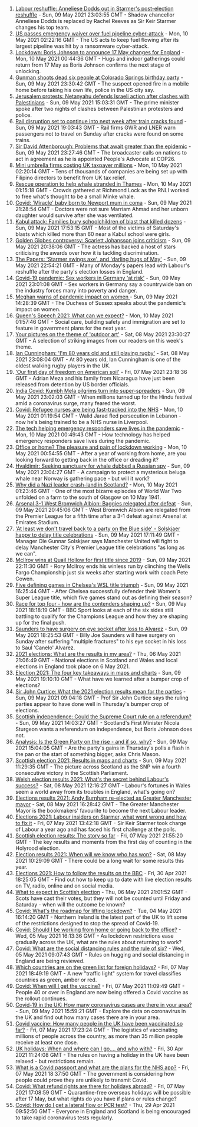 1. [Labour reshuffle: Anneliese Dodds out in Starmer's post-election reshuffle](https://www.bbc.co.uk/news/uk-politics-57050659) - Sun, 09 May 2021 23:03:55 GMT - Shadow chancellor Anneliese Dodds is replaced by Rachel Reeves as Sir Keir Starmer changes his top team.
2. [US passes emergency waiver over fuel pipeline cyber-attack](https://www.bbc.co.uk/news/business-57050690) - Mon, 10 May 2021 02:22:16 GMT - The US acts to keep fuel flowing after its largest pipeline was hit by a ransomware cyber-attack.
3. [Lockdown: Boris Johnson to announce 17 May changes for England](https://www.bbc.co.uk/news/uk-57050860) - Mon, 10 May 2021 00:44:36 GMT - Hugs and indoor gatherings could return from 17 May as Boris Johnson confirms the next stage of unlocking.
4. [Gunman shoots dead six people at Colorado Springs birthday party](https://www.bbc.co.uk/news/world-us-canada-57052452) - Sun, 09 May 2021 23:30:42 GMT - The suspect opened fire in a mobile home before taking his own life, police in the US city say.
5. [Jerusalem protests: Netanyahu defends Israeli action after clashes with Palestinians](https://www.bbc.co.uk/news/world-middle-east-57049126) - Sun, 09 May 2021 15:03:31 GMT - The prime minister spoke after two nights of clashes between Palestinian protesters and police.
6. [Rail disruption set to continue into next week after train cracks found](https://www.bbc.co.uk/news/uk-57042384) - Sun, 09 May 2021 19:03:43 GMT - Rail firms GWR and LNER warn passengers not to travel on Sunday after cracks were found on some trains.
7. [Sir David Attenborough: Problems that await greater than the epidemic](https://www.bbc.co.uk/news/57050259) - Sun, 09 May 2021 23:27:46 GMT - The broadcaster calls on nations to act in agreement as he is appointed People's Advocate at COP26.
8. [Mini umbrella firms costing UK taxpayer millions](https://www.bbc.co.uk/news/uk-57021128) - Mon, 10 May 2021 02:20:14 GMT - Tens of thousands of companies are being set up with Filipino directors to benefit from UK tax relief.
9. [Rescue operation to help whale stranded in Thames](https://www.bbc.co.uk/news/uk-england-london-57052331) - Mon, 10 May 2021 01:15:18 GMT - Crowds gathered at Richmond Lock as the RNLI worked to free what's thought to be a small Minke whale.
10. [Covid: 'Miracle' baby born to Newport mum in coma](https://www.bbc.co.uk/news/uk-wales-57047998) - Sun, 09 May 2021 21:28:54 GMT - Doctors were not sure Marriam Ahmad and her unborn daughter would survive after she was ventilated.
11. [Kabul attack: Families bury schoolchildren of blast that killed dozens](https://www.bbc.co.uk/news/world-asia-57046527) - Sun, 09 May 2021 17:53:15 GMT - Most of the victims of Saturday's blasts which killed more than 60 near a Kabul school were girls.
12. [Golden Globes controversy: Scarlett Johansson joins criticism](https://www.bbc.co.uk/news/world-us-canada-57049645) - Sun, 09 May 2021 20:38:06 GMT - The actress has backed a host of stars criticising the awards over how it is tackling discrimination.
13. [The Papers: 'Starmer swings axe', and 'darling hugs of May'](https://www.bbc.co.uk/news/blogs-the-papers-57052281) - Sun, 09 May 2021 22:54:21 GMT - Many of Monday's papers lead with Labour's reshuffle after the party's election losses in England.
14. [Covid-19 pandemic: Sex workers in Germany 'at risk'](https://www.bbc.co.uk/news/world-europe-57029723) - Sun, 09 May 2021 23:01:08 GMT - Sex workers in Germany say a countrywide ban on the industry forces many into poverty and danger.
15. [Meghan warns of pandemic impact on women ](https://www.bbc.co.uk/news/world-57047169) - Sun, 09 May 2021 14:28:39 GMT - The Duchess of Sussex speaks about the pandemic's impact on women.
16. [Queen's Speech 2021: What can we expect?](https://www.bbc.co.uk/news/uk-politics-56987630) - Mon, 10 May 2021 01:57:46 GMT - Social care, building safety and immigration are set to feature in government plans for the next year.
17. [Your pictures on the theme of 'outdoor art'](https://www.bbc.co.uk/news/in-pictures-57023047) - Sat, 08 May 2021 23:30:27 GMT - A selection of striking images from our readers on this week's theme.
18. [Ian Cunningham: 'I'm 80 years old and still playing rugby'](https://www.bbc.co.uk/news/uk-northern-ireland-57013207) - Sat, 08 May 2021 23:08:04 GMT - At 80 years old, Ian Cunningham is one of the oldest walking rugby players in the UK.
19. ['Our first day of freedom on American soil'](https://www.bbc.co.uk/news/world-us-canada-57022918) - Fri, 07 May 2021 23:18:36 GMT - Adrian Meza and his family from Nicaragua have just been released from detention by US border officials.
20. [India Covid: Kumbh Mela pilgrims turn into super-spreaders](https://www.bbc.co.uk/news/world-asia-india-57005563) - Sun, 09 May 2021 23:02:03 GMT - When millions turned up for the Hindu festival amid a coronavirus surge, many feared the worst.
21. [Covid: Refugee nurses are being fast-tracked into the NHS](https://www.bbc.co.uk/news/uk-56936400) - Mon, 10 May 2021 01:19:54 GMT - Walid Jarad fled persecution in Lebanon - now he's being trained to be a NHS nurse in Liverpool.
22. [The tech helping emergency responders save lives in the pandemic](https://www.bbc.co.uk/news/business-56741003) - Mon, 10 May 2021 00:49:43 GMT - How technology has helped emergency responders save lives during the pandemic.
23. [Office or home? The pleasure and pain of lockdown working](https://www.bbc.co.uk/news/business-57010911) - Mon, 10 May 2021 00:54:55 GMT - After a year of working from home, are you looking forward to getting back in the office or dreading it?
24. [Hvaldimir: Seeking sanctuary for whale dubbed a Russian spy](https://www.bbc.co.uk/news/world-europe-56956365) - Sun, 09 May 2021 23:04:27 GMT - A campaign to protect a mysterious beluga whale near Norway is gathering pace - but will it work?
25. [Why did a Nazi leader crash-land in Scotland?](https://www.bbc.co.uk/news/uk-scotland-56908183) - Mon, 10 May 2021 01:23:46 GMT - One of the most bizarre episodes of World War Two unfolded on a farm to the south of Glasgow on 10 May 1941.
26. [Arsenal 3-1 West Bromwich Albion: Baggies relegated after defeat](https://www.bbc.co.uk/sport/football/56960423) - Sun, 09 May 2021 20:45:06 GMT - West Bromwich Albion are relegated from the Premier League for a fifth time after a 3-1 defeat against Arsenal at Emirates Stadium.
27. ['At least we don't travel back to a party on the Blue side' - Solskjaer happy to delay title celebrations](https://www.bbc.co.uk/sport/football/57050832) - Sun, 09 May 2021 17:11:49 GMT - Manager Ole Gunnar Solskjaer says Manchester United will fight to delay Manchester City's Premier League title celebrations "as long as we can".
28. [McIlroy wins at Quail Hollow for first title since 2019](https://www.bbc.co.uk/sport/golf/57051018) - Sun, 09 May 2021 22:11:30 GMT - Rory McIlroy ends his winless run by clinching the Wells Fargo Championship just six weeks after starting work with coach Pete Cowen.
29. [Five defining games in Chelsea's WSL title triumph](https://www.bbc.co.uk/sport/football/56994007) - Sun, 09 May 2021 16:25:44 GMT - After Chelsea successfully defender their Women's Super League title, which five games stand out as defining their season?
30. [Race for top four - how are the contenders shaping up?](https://www.bbc.co.uk/sport/football/57049608) - Sun, 09 May 2021 18:18:19 GMT - BBC Sport looks at each of the six sides still battling to qualify for the Champions League and how they are shaping up for the final push.
31. [Saunders to have surgery on eye socket after loss to Alvarez](https://www.bbc.co.uk/sport/boxing/57049745) - Sun, 09 May 2021 18:25:53 GMT - Billy Joe Saunders will have surgery on Sunday after suffering "multiple fractures" to his eye socket in his loss to Saul 'Canelo' Alvarez.
32. [2021 elections: What are the results in my area?](https://www.bbc.co.uk/news/56129210) - Thu, 06 May 2021 21:06:49 GMT - National elections in Scotland and Wales and local elections in England took place on 6 May 2021.
33. [Election 2021: The four key takeaways in maps and charts](https://www.bbc.co.uk/news/uk-politics-57031010) - Sun, 09 May 2021 19:10:10 GMT - What have we learned after a bumper crop of elections?
34. [Sir John Curtice: What the 2021 election results mean for the parties](https://www.bbc.co.uk/news/uk-politics-57040175) - Sun, 09 May 2021 09:04:18 GMT - Prof Sir John Curtice says the ruling parties appear to have done well in Thursday's bumper crop of elections.
35. [Scottish independence: Could the Supreme Court rule on a referendum?](https://www.bbc.co.uk/news/uk-scotland-scotland-politics-57047898) - Sun, 09 May 2021 14:03:27 GMT - Scotland's First Minister Nicola Sturgeon wants a referendum on independence, but Boris Johnson does not.
36. [Analysis: Is the Green Party on the rise - and if so, why?](https://www.bbc.co.uk/news/uk-politics-57048811) - Sun, 09 May 2021 15:04:05 GMT - Are the party's gains in Thursday's polls a flash in the pan or the start of something bigger, asks Chris Mason.
37. [Scottish election 2021: Results in maps and charts](https://www.bbc.co.uk/news/uk-scotland-scotland-politics-57028315) - Sun, 09 May 2021 11:29:35 GMT - The picture across Scotland as the SNP win a fourth consecutive victory in the Scottish Parliament.
38. [Welsh election results 2021: What's the secret behind Labour's success?](https://www.bbc.co.uk/news/uk-wales-politics-57037388) - Sat, 08 May 2021 12:16:27 GMT - Labour's fortunes in Wales seem a world away from its troubles in England, what's going on?
39. [Elections results 2021: Andy Burnham re-elected as Greater Manchester mayor](https://www.bbc.co.uk/news/uk-england-manchester-57037359) - Sat, 08 May 2021 16:28:42 GMT - The Greater Manchester Mayor is the bookmakers' favourite to become the next Labour leader.
40. [Elections 2021: Labour insiders on Starmer, what went wrong and how to fix it](https://www.bbc.co.uk/news/uk-politics-57024995) - Fri, 07 May 2021 13:42:18 GMT - Sir Keir Starmer took charge of Labour a year ago and has faced his first challenge at the polls.
41. [Scottish election results: The story so far](https://www.bbc.co.uk/news/uk-scotland-scotland-politics-57033767) - Fri, 07 May 2021 21:55:20 GMT - The key results and moments from the first day of counting in the Holyrood election.
42. [Election results 2021: When will we know who has won?](https://www.bbc.co.uk/news/uk-politics-56581106) - Sat, 08 May 2021 10:29:09 GMT - There could be a long wait for some results this year.
43. [Elections 2021: How to follow the results on the BBC](https://www.bbc.co.uk/news/uk-politics-56930132) - Fri, 30 Apr 2021 18:25:05 GMT - Find out how to keep up to date with live election results on TV, radio, online and on social media.
44. [What to expect in Scottish election](https://www.bbc.co.uk/news/uk-scotland-scotland-politics-56972971) - Thu, 06 May 2021 21:01:52 GMT - Scots have cast their votes, but they will not be counted until Friday and Saturday - when will the outcome be known?
45. [Covid: What's the roadmap for lifting lockdown?](https://www.bbc.co.uk/news/explainers-52530518) - Tue, 04 May 2021 16:14:20 GMT - Northern Ireland is the latest part of the UK to lift some of the restrictions designed to stop the spread of Covid-19.
46. [Covid: Should I be working from home or going back to the office?](https://www.bbc.co.uk/news/business-52567567) - Wed, 05 May 2021 16:13:36 GMT - As lockdown restrictions ease gradually across the UK, what are the rules about returning to work?
47. [Covid: What are the social distancing rules and the rule of six?](https://www.bbc.co.uk/news/uk-51506729) - Wed, 05 May 2021 09:07:43 GMT - Rules on hugging and social distancing in England are being reviewed.
48. [Which countries are on the green list for foreign holidays?](https://www.bbc.co.uk/news/explainers-52544307) - Fri, 07 May 2021 18:49:19 GMT - A new "traffic light" system for travel classifies countries as green, amber or red.
49. [Covid: When will I get the vaccine?](https://www.bbc.co.uk/news/health-55045639) - Fri, 07 May 2021 11:09:49 GMT - People 40 or over in England are now being offered a Covid vaccine as the rollout continues.
50. [Covid-19 in the UK: How many coronavirus cases are there in your area?](https://www.bbc.co.uk/news/uk-51768274) - Sun, 09 May 2021 15:59:21 GMT - Explore the data on coronavirus in the UK and find out how many cases there are in your area.
51. [Covid vaccine: How many people in the UK have been vaccinated so far?](https://www.bbc.co.uk/news/health-55274833) - Fri, 07 May 2021 17:23:24 GMT - The logistics of vaccinating millions of people across the country, as more than 35 million people receive at least one dose.
52. [UK holidays: When and where can I go.... and who with?](https://www.bbc.co.uk/news/explainers-52646738) - Fri, 30 Apr 2021 11:24:08 GMT - The rules on having a holiday in the UK have been relaxed - but restrictions remain.
53. [What is a Covid passport and what are the plans for the NHS app?](https://www.bbc.co.uk/news/explainers-55718553) - Fri, 07 May 2021 18:37:50 GMT - The government is considering how people could prove they are unlikely to transmit Covid.
54. [Covid: What refund rights are there for holidays abroad?](https://www.bbc.co.uk/news/business-51615412) - Fri, 07 May 2021 17:08:59 GMT - Quarantine-free overseas holidays will be possible after 17 May, but what rights do you have if plans or rules change?
55. [Covid: How do I get a lateral flow or PCR test?](https://www.bbc.co.uk/news/health-51943612) - Thu, 29 Apr 2021 09:52:50 GMT - Everyone in England and Scotland is being encouraged to take rapid coronavirus tests regularly.
